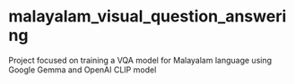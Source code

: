 # malayalam_visual_question_answering
Project focused on training a VQA model for Malayalam language using Google Gemma and OpenAI CLIP model
